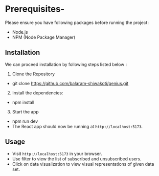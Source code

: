 # Prerequisites-

Please ensure you have following packages before running the project:

- Node.js
- NPM (Node Package Manager)

## Installation

We can proceed installation by following steps listed below :

1. Clone the Repository

- git clone https://github.com/balaram-shiwakoti/genius.git

2. Install the dependencies:

- npm install

3. Start the app

- npm run dev
- The React app should now be running at `http://localhost:5173`.

## Usage

- Visit `http://localhost:5173` in your browser.
- Use filter to view the list of subscribed and unsubscribed users.
- Click on data visualization to view visual representations of given data set.
